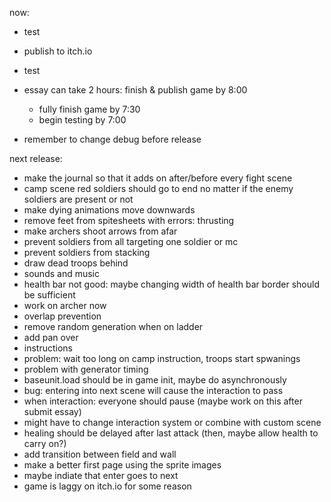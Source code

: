 now: 
 - test
 - publish to itch.io
 - test
 - essay can take 2 hours: finish & publish game by 8:00
   - fully finish game by 7:30
   - begin testing by 7:00

 - remember to change debug before release


next release: 
 - make the journal so that it adds on after/before every fight scene
 - camp scene red soldiers should go to end no matter if the enemy soldiers are present or not
 - make dying animations move downwards
 - remove feet from spitesheets with errors: thrusting
 - make archers shoot arrows from afar
 - prevent soldiers from all targeting one soldier or mc
 - prevent soldiers from stacking
 - draw dead troops behind
 - sounds and music
 - health bar not good: maybe changing width of health bar border should be sufficient
 - work on archer now
 - overlap prevention
 - remove random generation when on ladder
 - add pan over
 - instructions
 - problem: wait too long on camp instruction, troops start spwanings
 - problem with generator timing
 - baseunit.load should be in game init, maybe do asynchronously
 - bug: entering into next scene will cause the interaction to pass
 - when interaction: everyone should pause (maybe work on this after submit essay)
 - might have to change interaction system or combine with custom scene
 - healing should be delayed after last attack (then, maybe allow health to carry on?)
 - add transition between field and wall
 - make a better first page using the sprite images
 - maybe indiate that enter goes to next
 - game is laggy on itch.io for some reason
